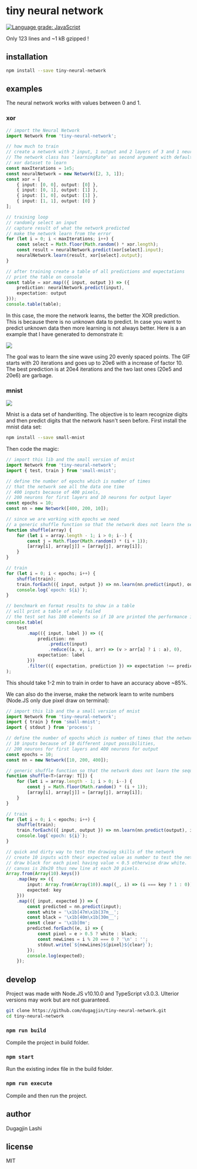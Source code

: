 # tiny neural network

[![Language grade: JavaScript](https://img.shields.io/lgtm/grade/javascript/g/dugagjin/tiny-neural-network.svg?logo=lgtm&logoWidth=18)](https://lgtm.com/projects/g/dugagjin/tiny-neural-network/context:javascript)

Only 123 lines and ~1 kB gzipped !

## installation

```bash
npm install --save tiny-neural-network
```

## examples

The neural network works with values between 0 and 1.

### xor

```ts
// import the Neural Network
import Network from 'tiny-neural-network';

// how much to train
// create a network with 2 input, 1 output and 2 layers of 3 and 1 neuron
// The network class has 'learningRate' as second argument with default value of 0.1.
// xor dataset to learn
const maxIterations = 1e5;
const neuralNetwork = new Network([2, 3, 1]);
const xor = [
    { input: [0, 0], output: [0] },
    { input: [0, 1], output: [1] },
    { input: [1, 0], output: [1] },
    { input: [1, 1], output: [0] }
];

// training loop
// randomly select an input
// capture result of what the network predicted
// make the network learn from the error
for (let i = 0; i < maxIterations; i++) {
    const select = Math.floor(Math.random() * xor.length);
    const result = neuralNetwork.predict(xor[select].input);
    neuralNetwork.learn(result, xor[select].output);
}

// after training create a table of all predictions and expectations
// print the table on console
const table = xor.map(({ input, output }) => ({
    prediction: neuralNetwork.predict(input),
    expectation: output
}));
console.table(table);
```

In this case, the more the network learns, the better the XOR prediction. This is because there is no unknown data to predict. In case you want to predict unknown data then more learning is not always better. Here is a an example that I have generated to demonstrate it:

![](http://image.noelshack.com/fichiers/2018/39/3/1537963119-webp-net-gifmaker.gif)

The goal was to learn the sine wave using 20 evenly spaced points. The GIF starts with 20 iterations and goes up to 20e6 with a increase of factor 10.
The best prediction is at 20e4 iterations and the two last ones (20e5 and 20e6) are garbage.

### mnist

![](https://tensorflow.rstudio.com/tensorflow/articles/images/MNIST.png)

Mnist is a data set of handwriting. The objective is to learn recognize digits and then predict digits that the network hasn't seen before. First install the mnist data set:

```bash
npm install --save small-mnist
```

Then code the magic:

```typescript
// import this lib and the small version of mnist
import Network from 'tiny-neural-network';
import { test, train } from 'small-mnist';

// define the number of epochs which is number of times
// that the network see all the data one time
// 400 inputs because of 400 pixels,
// 200 neurons for first layers and 10 neurons for output layer
const epochs = 10;
const nn = new Network([400, 200, 10]);

// since we are working with epochs we need
// a generic shuffle function so that the network does not learn the sequence
function shuffle(array) {
    for (let i = array.length - 1; i > 0; i--) {
        const j = Math.floor(Math.random() * (i + 1));
        [array[i], array[j]] = [array[j], array[i]];
    }
}

// train
for (let i = 0; i < epochs; i++) {
    shuffle(train);
    train.forEach(({ input, output }) => nn.learn(nn.predict(input), output));
    console.log(`epoch: ${i}`);
}

// benchmark en format results to show in a table
// will print a table of only failed
// the test set has 100 elements so if 10 are printed the performance is 90%
console.table(
    test
        .map(({ input, label }) => ({
            prediction: nn
                .predict(input)
                .reduce((a, v, i, arr) => (v > arr[a] ? i : a), 0),
            expectation: label
        }))
        .filter(({ expectation, prediction }) => expectation !== prediction)
);
```

This should take 1-2 min to train in order to have an accuracy above ~85%.

We can also do the inverse, make the network learn to write numbers (Node.JS only due pixel draw on terminal):

```typescript
// import this lib and the a small version of mnist
import Network from 'tiny-neural-network';
import { train } from 'small-mnist';
import { stdout } from 'process';

// define the number of epochs which is number of times that the network see all the data once
// 10 inputs because of 10 different input possibilities,
// 200 neurons for first layers and 400 neurons for output
const epochs = 10;
const nn = new Network([10, 200, 400]);

// generic shuffle function so that the network does not learn the sequence
function shuffle<T>(array: T[]) {
    for (let i = array.length - 1; i > 0; i--) {
        const j = Math.floor(Math.random() * (i + 1));
        [array[i], array[j]] = [array[j], array[i]];
    }
}

// train
for (let i = 0; i < epochs; i++) {
    shuffle(train);
    train.forEach(({ input, output }) => nn.learn(nn.predict(output), input));
    console.log(`epoch: ${i}`);
}

// quick and dirty way to test the drawing skills of the network
// create 10 inputs with their expected value as number to test the network
// draw black for each pixel having value < 0.5 otherwise draw white.
// canvas is 20x20 thus new line at each 20 pixels.
Array.from(Array(10).keys())
    .map(key => ({
        input: Array.from(Array(10)).map((_, i) => (i === key ? 1 : 0)),
        expected: key
    }))
    .map(({ input, expected }) => {
        const predicted = nn.predict(input);
        const white = '\x1b[47m\x1b[37m__';
        const black = '\x1b[40m\x1b[30m__';
        const clear = '\x1b[0m';
        predicted.forEach((e, i) => {
            const pixel = e > 0.5 ? white : black;
            const newLines = i % 20 === 0 ? '\n' : '';
            stdout.write(`${newLines}${pixel}${clear}`);
        });
        console.log(expected);
    });
```

## develop

Project was made with Node.JS v10.10.0 and TypeScript v3.0.3. Ulterior versions may work but are not guaranteed.

```bash
git clone https://github.com/dugagjin/tiny-neural-network.git
cd tiny-neural-network
```

### `npm run build`

Compile the project in build folder.

### `npm start`

Run the existing index file in the build folder.

### `npm run execute`

Compile and then run the project.

## author

Dugagjin Lashi

## license

MIT
````
